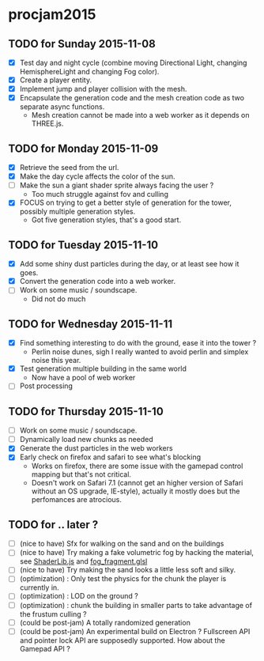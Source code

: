 # procjam2015

## TODO for Sunday 2015-11-08

- [X] Test day and night cycle (combine moving Directional Light, changing HemisphereLight and changing Fog color).
- [X] Create a player entity.
- [X] Implement jump and player collision with the mesh.
- [X] Encapsulate the generation code and the mesh creation code as two separate async functions.
  - Mesh creation cannot be made into a web worker as it depends on THREE.js.

## TODO for Monday 2015-11-09

- [X] Retrieve the seed from the url.
- [X] Make the day cycle affects the color of the sun.
- [ ] Make the sun a giant shader sprite always facing the user ?
  - Too much struggle against fov and culling
- [X] FOCUS on trying to get a better style of generation for the tower, possibly multiple generation styles.
  - Got five generation styles, that's a good start.

## TODO for Tuesday 2015-11-10

- [X] Add some shiny dust particles during the day, or at least see how it goes.
- [X] Convert the generation code into a web worker.
- [ ] Work on some music / soundscape.
  - Did not do much

## TODO for Wednesday 2015-11-11

- [X] Find something interesting to do with the ground, ease it into the tower ?
  - Perlin noise dunes, sigh I really wanted to avoid perlin and simplex noise this year.
- [X] Test generation multiple building in the same world
  - Now have a pool of web worker
- [ ] Post processing

## TODO for Thursday 2015-11-10

- [ ] Work on some music / soundscape.
- [ ] Dynamically load new chunks as needed
- [X] Generate the dust particles in the web workers
- [X] Early check on firefox and safari to see what's blocking
  - Works on firefox, there are some issue with the gamepad control mapping but that's not critical.
  - Doesn't work on Safari 7.1 (cannot get an higher version of Safari without an OS upgrade, IE-style), actually it mostly does but the perfomances are atrocious.

## TODO for .. later ?

- [ ] (nice to have) Sfx for walking on the sand and on the buildings
- [ ] (nice to have) Try making a fake volumetric fog by hacking the material, see [ShaderLib.js](https://github.com/mrdoob/three.js/blob/master/src/renderers/shaders/ShaderLib.js) and [fog_fragment.glsl](https://github.com/mrdoob/three.js/blob/master/src/renderers/shaders/ShaderChunk/fog_fragment.glsl)
- [ ] (nice to have) Try making the sand looks a little less soft and silky.
- [ ] (optimization) : Only test the physics for the chunk the player is currently in.
- [ ] (optimization) : LOD on the ground ?
- [ ] (optimization) : chunk the building in smaller parts to take advantage of the frustum culling ?
- [ ] (could be post-jam) A totally randomized generation
- [ ] (could be post-jam) An experimental build on Electron ? Fullscreen API and pointer lock API are supposedly supported. How about the Gamepad API ?

